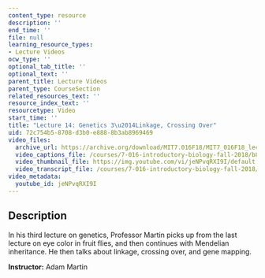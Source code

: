 ```yaml
---
content_type: resource
description: ''
end_time: ''
file: null
learning_resource_types:
- Lecture Videos
ocw_type: ''
optional_tab_title: ''
optional_text: ''
parent_title: Lecture Videos
parent_type: CourseSection
related_resources_text: ''
resource_index_text: ''
resourcetype: Video
start_time: ''
title: "Lecture 14: Genetics 3\u2014Linkage, Crossing Over"
uid: 72c754b5-8708-d3b0-e888-8b3ab8969469
video_files:
  archive_url: https://archive.org/download/MIT7.016F18/MIT7_016F18_lec14_300k.mp4
  video_captions_file: /courses/7-016-introductory-biology-fall-2018/b88dd1889d9250e785fe12d417c6f953_jeNPvqRXI9I.vtt
  video_thumbnail_file: https://img.youtube.com/vi/jeNPvqRXI9I/default.jpg
  video_transcript_file: /courses/7-016-introductory-biology-fall-2018/9eaf1f503c1d16538f8b79b27c75a435_jeNPvqRXI9I.pdf
video_metadata:
  youtube_id: jeNPvqRXI9I
---
```


Description
-----------

In his third lecture on genetics, Professor Martin picks up from the last lecture on eye color in fruit flies, and then continues with Mendelian inheritance. He then talks about linkage, crossing over, and gene mapping.

**Instructor:** Adam Martin